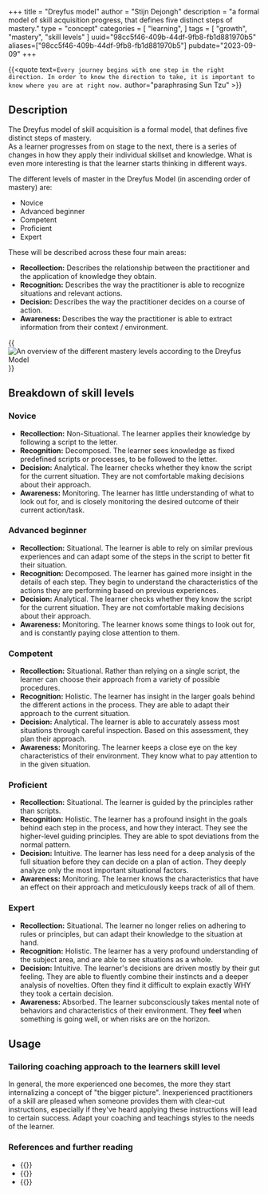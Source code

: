 +++
title = "Dreyfus model"
author = "Stijn Dejongh"
description = "a formal model of skill acquisition progress, that defines five distinct steps of mastery."
type = "concept"
categories = [
    "learning",
]
tags = [
    "growth", "mastery", "skill levels"
]
uuid="98cc5f46-409b-44df-9fb8-fb1d881970b5"
aliases=["98cc5f46-409b-44df-9fb8-fb1d881970b5"]
pubdate="2023-09-09"
+++

{{<quote text=`
Every journey begins with one step in the right direction.
In order to know the direction to take, it is important to know where you are at right now.
` author="paraphrasing Sun Tzu" >}}

## Description

The Dreyfus model of skill acquisition is a formal model, that defines five distinct steps of mastery.  
As a learner progresses from on stage to the next, there is a series of changes in how they apply their individual skillset and knowledge.
What is even more interesting is that the learner starts thinking in different ways.

The different levels of master in the Dreyfus Model (in ascending order of mastery) are:
* Novice
* Advanced beginner
* Competent
* Proficient
* Expert

These will be described across these four main areas:
* **Recollection:**  Describes the relationship between the practitioner and the application of knowledge they obtain.
* **Recognition:**  Describes the way the practitioner is able to recognize situations and relevant actions.
* **Decision:** Describes the way the practitioner decides on a course of action.
* **Awareness:** Describes the way the practitioner is able to extract information from their context / environment.

{{<image src="/images/concepts/dreyfus.jpg" alt="An overview of the different mastery levels according to the Dreyfus Model" >}}

## Breakdown of skill levels

### Novice

* **Recollection:** Non-Situational. The learner applies their knowledge by following a script to the letter.
* **Recognition:** Decomposed. The learner sees knowledge as fixed predefined scripts or processes, to be followed to the letter.
* **Decision:**  Analytical. The learner checks whether they know the script for the current situation. They are not comfortable making decisions
  about their approach.
* **Awareness:**  Monitoring. The learner has little understanding of what to look out for, and is closely monitoring the desired outcome of their
  current action/task.

### Advanced beginner

* **Recollection:** Situational. The learner is able to rely on similar previous experiences and can adapt some of the steps in the script to
  better fit their situation.
* **Recognition:**  Decomposed. The learner has gained more insight in the details of each step. They begin to understand the characteristics of
  the actions they are performing based on previous experiences.
* **Decision:** Analytical. The learner checks whether they know the script for the current situation. They are not comfortable making decisions
  about their approach.
* **Awareness:** Monitoring. The learner knows some things to look out for, and is constantly paying close attention to them.

### Competent

* **Recollection:** Situational. Rather than relying on a single script, the learner can choose their approach from a variety of possible
  procedures.
* **Recognition:** Holistic. The learner has insight in the larger goals behind the different actions in the process. They are able to adapt
  their approach to the current situation.
* **Decision:** Analytical. The learner is able to accurately assess most situations through careful inspection. Based on this assessment,
  they plan their approach.
* **Awareness:** Monitoring. The learner keeps a close eye on the key characteristics of their environment. They know what to pay attention to
  in the given situation.

### Proficient

* **Recollection:** Situational. The learner is guided by the principles rather than scripts.
* **Recognition:**  Holistic. The learner has a profound insight in the goals behind each step in the process, and how they interact. They see the
  higher-level guiding principles. They are able to spot deviations from the normal pattern.
* **Decision:**  Intuitive. The learner has less need for a deep analysis of the full situation before they can decide on a plan of action. They
  deeply analyze only the most important situational factors.
* **Awareness:**  Monitoring. The learner knows the characteristics that have an effect on their approach and meticulously keeps track of all of
  them.

### Expert

* **Recollection:** Situational. The learner no longer relies on adhering to rules or principles, but can adapt their knowledge to the situation
  at hand.
* **Recognition:** Holistic. The learner has a very profound understanding of the subject area, and are able to see situations as a whole.
* **Decision:** Intuitive. The learner's decisions are driven mostly by their gut feeling. They are able to fluently combine their instincts and a
  deeper analysis of novelties. Often they find it difficult to explain exactly WHY they took a certain decision.
* **Awareness:** Absorbed. The learner subconsciously takes mental note of behaviors and characteristics of their environment. They **feel** when
  something is going well, or when risks are on the horizon.

## Usage

### Tailoring coaching approach to the learners skill level

In general, the more experienced one becomes, the more they start internalizing a concept of "the bigger picture".
Inexperienced practitioners of a skill are pleased when someone provides them with clear-cut instructions, especially if they've heard applying
these instructions will lead to certain success.
Adapt your coaching and teachings styles to the needs of the learner.

### References and further reading

* {{<reference author="Dreyfus, Stuart E; Dreyfus, Hubert L."
  year="1980"
  title="A Five-Stage Model of the Mental Activities Involved in Directed Skill Acquisition"
  publisher="University of California"
  location='Berkeley'
  link="http://www.dtic.mil/cgi-bin/GetTRDoc?AD=ADA084551&Location=U2&doc=GetTRDoc.pdf" >}}
* {{<reference author="Hunt, A."
  year="2008"
  isbn="9781934356050"
  title="Pragmatic Thinking and Learning: Refactor Your wetware"
  publisher="The Pragmatic Bookshelf"
  link="https://pragprog.com/titles/ahptl/pragmatic-thinking-and-learning/" >}}
* {{<reference author="Hoover, D.; Oshineye, A."
  year="2009"
  isbn="9780596518387"
  title="Apprenticeship Patterns"
  publisher="O'Reilly Media, Inc."
  link="https://www.oreilly.com/library/view/apprenticeship-patterns/9780596806842" >}}